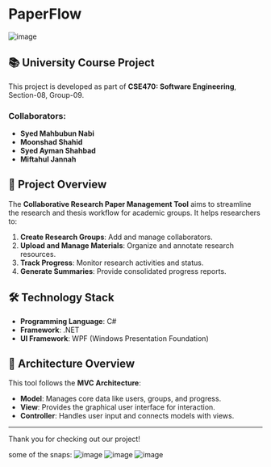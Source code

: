 # PaperFlow
![image](https://github.com/user-attachments/assets/33d68405-4e99-4526-9c19-2c38aaea8b1f)

## 📚 University Course Project
This project is developed as part of **CSE470: Software Engineering**, Section-08, Group-09.

### Collaborators:
- **Syed Mahbubun Nabi**
- **Moonshad Shahid**
- **Syed Ayman Shahbad**
- **Miftahul Jannah**

## 🚀 Project Overview
The **Collaborative Research Paper Management Tool** aims to streamline the research and thesis workflow for academic groups. It helps researchers to:  
1. **Create Research Groups**: Add and manage collaborators.  
2. **Upload and Manage Materials**: Organize and annotate research resources.  
3. **Track Progress**: Monitor research activities and status.  
4. **Generate Summaries**: Provide consolidated progress reports.  

## 🛠️ Technology Stack
- **Programming Language**: C#  
- **Framework**: .NET  
- **UI Framework**: WPF (Windows Presentation Foundation)  

## 📄 Architecture Overview
This tool follows the **MVC Architecture**:  
- **Model**: Manages core data like users, groups, and progress.  
- **View**: Provides the graphical user interface for interaction.  
- **Controller**: Handles user input and connects models with views.  

---

Thank you for checking out our project!


some of the snaps:
![image](https://github.com/user-attachments/assets/c32b3d38-e112-43b5-ab0a-35db4cbed965)
![image](https://github.com/user-attachments/assets/c259ad10-93b7-476a-ba7f-67a6c23ea94b)
![image](https://github.com/user-attachments/assets/d7a8229f-c9ca-44e5-a5c5-835a9640d10b)


